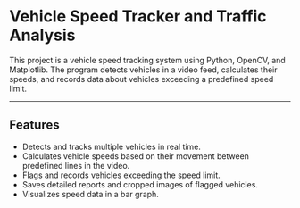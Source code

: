 # Vehicle Speed Tracker and Traffic Analysis

This project is a vehicle speed tracking system using Python, OpenCV, and Matplotlib. The program detects vehicles in a video feed, calculates their speeds, and records data about vehicles exceeding a predefined speed limit.

---

## Features

- Detects and tracks multiple vehicles in real time.
- Calculates vehicle speeds based on their movement between predefined lines in the video.
- Flags and records vehicles exceeding the speed limit.
- Saves detailed reports and cropped images of flagged vehicles.
- Visualizes speed data in a bar graph.



